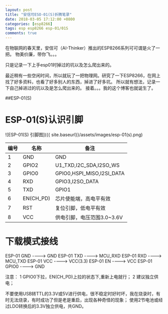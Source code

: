 ```yaml
---
layout: post
title: "安信可ESO-01(S)折腾笔录"
date: 2018-03-05 17:12:00 +0800
categories: [esp8266]
tags: esp esp8266 esp-01/01S 
comments: true
---
```



在物联网的春天里，安信可（AI-Thinker）推出的ESP8266系列可可谓是火了一把。
物美价廉，带你飞。。。

只是记录一下上手esp01时掉过的坑以及怎么爬出来的。

最近稍有一些空闲时间，所以就玩了一把物理网。研究了一下ESP8266，在网上找了好多资料，也看了好多别人的东西，掉进了好多坑。
所以就有想法，记录一下自己掉进过的坑以及是怎么爬出来的。
接着。。。我的这个博客也就诞生了。




##ESP-01(S)

ESP-01(S)认识引脚
============

![ESP-01(S) 引脚图]({{ site.baseurl}}/assets/images/esp-01(s).png)

|编号|名称|备注|
|-|-|-|
|1|GND|GND|
|2|GPIO2|U1_TXD,I2C_SDA,I2SO_WS|
|3|GPIO0|GPIO0,HSPI_MISO,I2SI_DATA|
|4|RXD|GPIO3,I2SO_DATA|
|5|TXD|GPIO1|
|6|EN(CH_PD)|芯片使能端，高电平有效|
|7|RST|复位引脚，低电平有效|
|8|VCC|供电引脚，电压范围3.0~3.6V|


下载模式接线
============

ESP-01 GND    ---->   GND
ESP-01 TXD    ---->   MCU_RXD
ESP-01 RXD    ---->   MCU_TXD
ESP-01 VCC    ---->   VCC(3.3)
ESP-01 EN     ---->   VCC
ESP-01 GPIO0  ---->   GND

注意：
1 GPIO0下拉，EN(CH_PD)上拉的状态下,重新上电就行；
2 建议独立供电；

 不要使用USB转TTL的3.3V或5V进行供电，很不稳定时好时坏，我在烧录时，有时无法烧录，有时成功了但是老是重启，出现各种奇怪的现象；
 使用2节电池或经过LDO转换后的3.3V独立供电，共GND。


